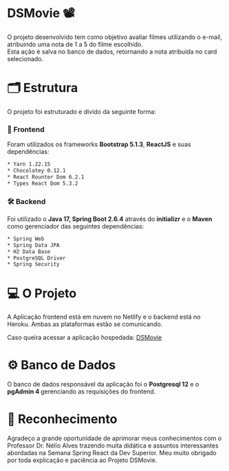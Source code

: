 # DSMovie 📽

O projeto desenvolvido tem como objetivo avaliar filmes utilizando o e-mail, atribuindo uma nota de 1 a 5 do filme escolhido.<br>
Esta ação é salva no banco de dados, retornando a nota atribuída no card selecionado.

# 🗂 Estrutura
O projeto foi estruturado e divido da seguinte forma:

<h3> 🌇 Frontend </h3>

Foram utilizados os frameworks <b>Bootstrap 5.1.3</b>, <b>ReactJS</b> e suas dependências:
```sh
* Yarn 1.22.15
* Chocolatey 0.12.1 
* React Rounter Dom 6.2.1 
* Types React Dom 5.3.2 
```
<h3> 🛠 Backend </h3>

Foi utilizado o <b> Java 17, Spring Boot 2.6.4</b> através do <b>initializr</b> e o <b> Maven </b> como gerenciador das seguintes dependências:
```sh
* Spring Web
* Spring Data JPA
* H2 Data Base
* PostgreSQL Driver
* Spring Security
```
# 💻 O Projeto

<p> A Aplicação frontend está em nuvem no Netlify e o backend está no Heroku. Ambas as plataformas estão se comunicando. </p>
<p> Caso queira acessar a aplicação hospedada: <a href="https://paul-dsmovie.netlify.app/">DSMovie </a> </p>

# ⚙️ Banco de Dados

O banco de dados responsável da aplicação foi o <b>Postgresql 12</b> e o <b> pgAdmin 4 </b> gerenciando as requisições do frontend.

# 🎊 Reconhecimento

Agradeço a grande oportunidade de aprimorar meus conhecimentos com o Professor Dr. Nélio Alves trazendo muita didática e assuntos interessantes
abordadas na Semana Spring React da Dev Superior. Meu muito obrigado por toda explicação e paciência ao Projeto DSMovie.
